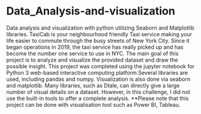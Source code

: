 # Data_Analysis-and-visualization
Data analysis and visualization with python utilizing Seaborn and Matplotlib libraries.
TaxiCab is your neighbourhood friendly Taxi service making your life easier to commute through the busy streets of New York City. Since it began operations in 2019, the taxi service has really picked up and has become the number one service to use in NYC.
The main goal of this project is to analyze and visualize the provided dataset and draw the possible insight.
This project was completed using the jupyter notebook for Python 3 web-based interactive computing platform.Several libraries are used, including pandas and numpy. Visualization is also done via seaborn and matplotlib.
Many libraries, such as Dtale, can directly give a large number of visual details on a dataset. However, in this challenge, I did not use the built-in tools to offer a complete analysis.
**Please note that this project can be done with visualisation tool such as Power BI, Tableau.

